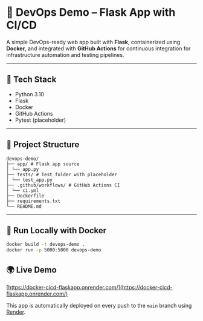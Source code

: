 # 🐳 DevOps Demo – Flask App with CI/CD

A simple DevOps-ready web app built with **Flask**, containerized using **Docker**, and integrated with **GitHub Actions** for continuous integration for infrastructure automation and testing pipelines.

---

## 🚀 Tech Stack

- Python 3.10
- Flask
- Docker
- GitHub Actions
- Pytest (placeholder)

---

## 📁 Project Structure
```
devops-demo/
├── app/ # Flask app source
│ └── app.py
├── tests/ # Test folder with placeholder
│ └── test_app.py
├── .github/workflows/ # GitHub Actions CI
│ └── ci.yml
├── Dockerfile
├── requirements.txt
└── README.md
```
---

## 🐳 Run Locally with Docker

```bash
docker build -t devops-demo .
docker run -p 5000:5000 devops-demo
```

## 🌍 Live Demo

[https://docker-cicd-flaskapp.onrender.com/](https://docker-cicd-flaskapp.onrender.com/)

This app is automatically deployed on every push to the `main` branch using [Render](https://render.com).

